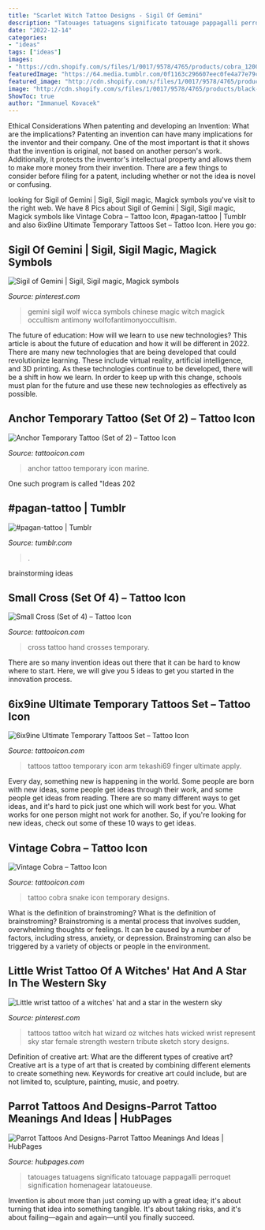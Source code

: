 ```yaml
---
title: "Scarlet Witch Tattoo Designs - Sigil Of Gemini"
description: "Tatouages tatuagens significato tatouage pappagalli perroquet signification homenagear latatoueuse"
date: "2022-12-14"
categories:
- "ideas"
tags: ["ideas"]
images:
- "https://cdn.shopify.com/s/files/1/0017/9578/4765/products/cobra_1200x1200.jpg?v=1557400184"
featuredImage: "https://64.media.tumblr.com/0f1163c296607eec0fe4a77e79c88174/6e2bba5171e9f3ac-c6/s2048x3072/bf43bb3ddc45b9b4f55683ea94c2ed2acbf88ae9.jpg"
featured_image: "http://cdn.shopify.com/s/files/1/0017/9578/4765/products/69mck4_1200x1200.jpg?v=1548430639"
image: "http://cdn.shopify.com/s/files/1/0017/9578/4765/products/black-cross-hand-tattoo_1200x1200.jpg?v=1527507878"
ShowToc: true
author: "Immanuel Kovacek"
---
```



Ethical Considerations When patenting and developing an Invention: What are the implications?
Patenting an invention can have many implications for the inventor and their company. One of the most important is that it shows that the invention is original, not based on another person's work. Additionally, it protects the inventor's intellectual property and allows them to make more money from their invention. There are a few things to consider before filing for a patent, including whether or not the idea is novel or confusing.

	

		
looking for Sigil of Gemini | Sigil, Sigil magic, Magick symbols you've visit to the right web. We have 8 Pics about Sigil of Gemini | Sigil, Sigil magic, Magick symbols like Vintage Cobra – Tattoo Icon, #pagan-tattoo | Tumblr and also 6ix9ine Ultimate Temporary Tattoos Set – Tattoo Icon. Here you go:
		
    
## Sigil Of Gemini | Sigil, Sigil Magic, Magick Symbols

<img loading=lazy src="https://i.pinimg.com/736x/95/66/c4/9566c454ba60a6233f5b1094c98d637a.jpg" onerror="this.onerror=null;this.src='https://tse4.mm.bing.net/th?id=OIP.wGmg0XTJn3IpdRRTriG36AHaNK&amp;pid=15.1';" alt="Sigil of Gemini | Sigil, Sigil magic, Magick symbols">

_Source: pinterest.com_

>gemini sigil wolf wicca symbols chinese magic witch magick occultism antimony wolfofantimonyoccultism. 

	

The future of education: How will we learn to use new technologies?
This article is about the future of education and how it will be different in 2022. There are many new technologies that are being developed that could revolutionize learning. These include virtual reality, artificial intelligence, and 3D printing. As these technologies continue to be developed, there will be a shift in how we learn. In order to keep up with this change, schools must plan for the future and use these new technologies as effectively as possible.

    
## Anchor Temporary Tattoo (Set Of 2) – Tattoo Icon

<img loading=lazy src="http://cdn.shopify.com/s/files/1/0017/9578/4765/products/105_1200x1200.jpg?v=1527509224" onerror="this.onerror=null;this.src='https://tse4.mm.bing.net/th?id=OIP.LAd3_MSMHcT7rPPgcrGbQgHaHa&amp;pid=15.1';" alt="Anchor Temporary Tattoo (Set of 2) – Tattoo Icon">

_Source: tattooicon.com_

>anchor tattoo temporary icon marine. 

	

One such program is called "Ideas 202
    
## #pagan-tattoo | Tumblr

<img loading=lazy src="https://64.media.tumblr.com/0f1163c296607eec0fe4a77e79c88174/6e2bba5171e9f3ac-c6/s2048x3072/bf43bb3ddc45b9b4f55683ea94c2ed2acbf88ae9.jpg" onerror="this.onerror=null;this.src='https://tse1.mm.bing.net/th?id=OIP.W1MYSeyNnQi4mHrJru-tqAHaJ4&amp;pid=15.1';" alt="#pagan-tattoo | Tumblr">

_Source: tumblr.com_

>. 

	
 brainstorming ideas 
    
## Small Cross (Set Of 4) – Tattoo Icon

<img loading=lazy src="http://cdn.shopify.com/s/files/1/0017/9578/4765/products/black-cross-hand-tattoo_1200x1200.jpg?v=1527507878" onerror="this.onerror=null;this.src='https://tse3.mm.bing.net/th?id=OIP.MUfZHewB582yEG5yEDelDwHaHa&amp;pid=15.1';" alt="Small Cross (Set of 4) – Tattoo Icon">

_Source: tattooicon.com_

>cross tattoo hand crosses temporary. 

	

There are so many invention ideas out there that it can be hard to know where to start. Here, we will give you 5 ideas to get you started in the innovation process.

    
## 6ix9ine Ultimate Temporary Tattoos Set – Tattoo Icon

<img loading=lazy src="http://cdn.shopify.com/s/files/1/0017/9578/4765/products/69mck4_1200x1200.jpg?v=1548430639" onerror="this.onerror=null;this.src='https://tse4.mm.bing.net/th?id=OIP.JS3SJnslrlVRIUqP3Z5xZgHaHa&amp;pid=15.1';" alt="6ix9ine Ultimate Temporary Tattoos Set – Tattoo Icon">

_Source: tattooicon.com_

>tattoos tattoo temporary icon arm tekashi69 finger ultimate apply. 

	

Every day, something new is happening in the world. Some people are born with new ideas, some people get ideas through their work, and some people get ideas from reading. There are so many different ways to get ideas, and it's hard to pick just one which will work best for you. What works for one person might not work for another. So, if you're looking for new ideas, check out some of these 10 ways to get ideas.

    
## Vintage Cobra – Tattoo Icon

<img loading=lazy src="https://cdn.shopify.com/s/files/1/0017/9578/4765/products/cobra_1200x1200.jpg?v=1557400184" onerror="this.onerror=null;this.src='https://tse2.mm.bing.net/th?id=OIP.sVmK0ucXOngZGXGT-zmapAHaHa&amp;pid=15.1';" alt="Vintage Cobra – Tattoo Icon">

_Source: tattooicon.com_

>tattoo cobra snake icon temporary designs. 

	

What is the definition of brainstroming?
What is the definition of brainstroming? Brainstroming is a mental process that involves sudden, overwhelming thoughts or feelings. It can be caused by a number of factors, including stress, anxiety, or depression. Brainstroming can also be triggered by a variety of objects or people in the environment.

    
## Little Wrist Tattoo Of A Witches&#039; Hat And A Star In The Western Sky

<img loading=lazy src="https://s-media-cache-ak0.pinimg.com/736x/47/36/18/47361852a3f8a8d09575436965f658b7.jpg" onerror="this.onerror=null;this.src='https://tse3.mm.bing.net/th?id=OIP.-Epvg5sHeVNIe5DyUZ2qOgHaHa&amp;pid=15.1';" alt="Little wrist tattoo of a witches&#039; hat and a star in the western sky">

_Source: pinterest.com_

>tattoos tattoo witch hat wizard oz witches hats wicked wrist represent sky star female strength western tribute sketch story designs. 

	

Definition of creative art: What are the different types of creative art?
Creative art is a type of art that is created by combining different elements to create something new. Keywords for creative art could include, but are not limited to, sculpture, painting, music, and poetry.

    
## Parrot Tattoos And Designs-Parrot Tattoo Meanings And Ideas | HubPages

<img loading=lazy src="https://usercontent2.hubstatic.com/6484441_f520.jpg" onerror="this.onerror=null;this.src='https://tse4.mm.bing.net/th?id=OIP.Qth28jofOz8S4vFW-ZKSmgHaLh&amp;pid=15.1';" alt="Parrot Tattoos And Designs-Parrot Tattoo Meanings And Ideas | HubPages">

_Source: hubpages.com_

>tatouages tatuagens significato tatouage pappagalli perroquet signification homenagear latatoueuse. 

	

Invention is about more than just coming up with a great idea; it's about turning that idea into something tangible. It's about taking risks, and it's about failing—again and again—until you finally succeed.

